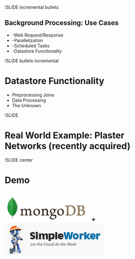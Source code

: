 !SLIDE incremental bullets

## Background Processing: Use Cases
* -Web Request/Response
* -Parallelization
* -Scheduled Tasks
* -Datastore Functionality

!SLIDE bullets incremental

# Datastore Functionality
* Preprocessing Joins
* Data Processing
* The Unknown

!SLIDE

# Real World Example: Plaster Networks (recently acquired)

!SLIDE center

# Demo
## ![mongo](mongodb.png) + ![sw](sw.png)
